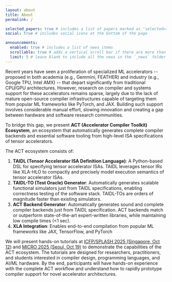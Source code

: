 ```yaml
---
layout: about
title: About
permalink: /

selected_papers: true # includes a list of papers marked as "selected={true}"
social: true # includes social icons at the bottom of the page

announcements:
  enabled: true # includes a list of news items
  scrollable: true # adds a vertical scroll bar if there are more than 3 news items
  limit: 5 # leave blank to include all the news in the `_news` folder
---
```


Recent years have seen a proliferation of specialized ML accelerators -- proposed in both academia (e.g., Gemmini, FEATHER) and industry (e.g., Google TPU, Intel AMX) -- that depart significantly from traditional CPU/GPU architectures.
However, research on compiler and systems support for these accelerators remains sparse, largely due to the lack of mature open-source compiler infrastructures capable of targeting them from popular ML frameworks like PyTorch, and JAX.
Building such support involves considerable manual effort, slowing innovation and creating a gap between hardware and software research communities.

To bridge this gap, we present **ACT (Accelerator Compiler Toolkit) Ecosystem**, an ecosystem that automatically generates complete compiler backends and essential software tooling from high-level ISA specifications of tensor accelerators.

The ACT ecosystem consists of:

1. **TAIDL (Tensor Accelerator ISA Definition Language)**: A Python-based DSL for specifying tensor accelerator ISAs.
TAIDL leverages tensor IRs like XLA-HLO to compactly and precisely model execution semantics of tensor accelerator ISAs.
2. **TAIDL-TO (Test Oracle) Generator**: Automatically generates scalable functional simulators just from TAIDL specifications, enabling correctness testing of the software stack. TAIDL-TOs are orders of magnitude faster than existing simulators.
3. **ACT Backend Generator**: Automatically generates sound and complete compiler backends just from TAIDL specification. ACT backends match or outperform state-of-the-art expert-written libraries, while maintaining low compile times (\<1 sec).
4. **XLA Integration**: Enables end-to-end compilation from popular ML frameworks like JAX, TensorFlow, and PyTorch

We will present hands-on tutorials at [ICFP/SPLASH 2025 (Singapore, Oct 12)](https://act-compiler.github.io/tutorials/splash2025/) and [MICRO 2025 (Seoul, Oct 19)](https://act-compiler.github.io/tutorials/micro2025/) to demonstrate the capabilities of the ACT ecosystem.
The tutorials are designed for researchers, practitioners, and students interested in compiler design, programming languages, and AI/ML hardware.
By the end, participants will have hands-on experience with the complete ACT workflow and understand how to rapidly prototype compiler support for novel accelerator architectures.
